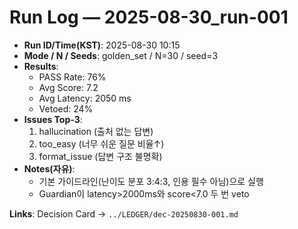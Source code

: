 # Run Log — 2025-08-30_run-001

- **Run ID/Time(KST)**: 2025-08-30 10:15
- **Mode / N / Seeds**: golden_set / N=30 / seed=3
- **Results**:
  - PASS Rate: 76%
  - Avg Score: 7.2
  - Avg Latency: 2050 ms
  - Vetoed: 24%
- **Issues Top-3**:
  1. hallucination (출처 없는 답변)
  2. too_easy (너무 쉬운 질문 비율↑)
  3. format_issue (답변 구조 불명확)
- **Notes(자유)**:
  - 기본 가이드라인(난이도 분포 3:4:3, 인용 필수 아님)으로 실행
  - Guardian이 latency>2000ms와 score<7.0 두 번 veto

**Links**: Decision Card → `../LEDGER/dec-20250830-001.md`
